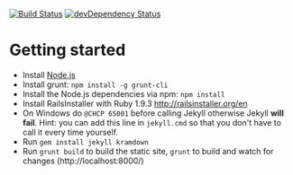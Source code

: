 [![Build Status](https://travis-ci.org/mpc-hc/mpc-hc.org.png)](https://travis-ci.org/mpc-hc/mpc-hc.org)
[![devDependency Status](https://david-dm.org/mpc-hc/mpc-hc.org/dev-status.png?theme=shields.io)](https://david-dm.org/mpc-hc/mpc-hc.org#info=devDependencies)

# Getting started

* Install [Node.js](http://nodejs.org/download/)
* Install grunt: `npm install -g grunt-cli`
* Install the Node.js dependencies via npm: `npm install`
* Install RailsInstaller with Ruby 1.9.3 <http://railsinstaller.org/en>
* On Windows do `@CHCP 65001` before calling Jekyll otherwise Jekyll **will fail**.
  Hint: you can add this line in `jekyll.cmd` so that you don't have to call it
  every time yourself.
* Run `gem install jekyll kramdown`
* Run `grunt build` to build the static site, `grunt` to build and watch for changes (http://localhost:8000/)
